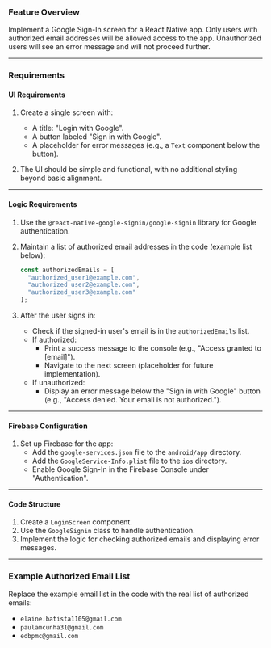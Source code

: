### **Feature Overview**
Implement a Google Sign-In screen for a React Native app. Only users with authorized email addresses will be allowed access to the app. Unauthorized users will see an error message and will not proceed further.

---

### **Requirements**

#### **UI Requirements**
1. Create a single screen with:
   - A title: "Login with Google".
   - A button labeled "Sign in with Google".
   - A placeholder for error messages (e.g., a `Text` component below the button).

2. The UI should be simple and functional, with no additional styling beyond basic alignment.

---

#### **Logic Requirements**
1. Use the `@react-native-google-signin/google-signin` library for Google authentication.
2. Maintain a list of authorized email addresses in the code (example list below):
   ```javascript
   const authorizedEmails = [
     "authorized_user1@example.com",
     "authorized_user2@example.com",
     "authorized_user3@example.com"
   ];
   ```

3. After the user signs in:
   - Check if the signed-in user's email is in the `authorizedEmails` list.
   - If authorized:
     - Print a success message to the console (e.g., "Access granted to [email]").
     - Navigate to the next screen (placeholder for future implementation).
   - If unauthorized:
     - Display an error message below the "Sign in with Google" button (e.g., "Access denied. Your email is not authorized.").

---

#### **Firebase Configuration**
1. Set up Firebase for the app:
   - Add the `google-services.json` file to the `android/app` directory.
   - Add the `GoogleService-Info.plist` file to the `ios` directory.
   - Enable Google Sign-In in the Firebase Console under "Authentication".

---

#### **Code Structure**
1. Create a `LoginScreen` component.
2. Use the `GoogleSignin` class to handle authentication.
3. Implement the logic for checking authorized emails and displaying error messages.

---

### Example Authorized Email List
Replace the example email list in the code with the real list of authorized emails:
- `elaine.batista1105@gmail.com`
- `paulamcunha31@gmail.com`
- `edbpmc@gmail.com`